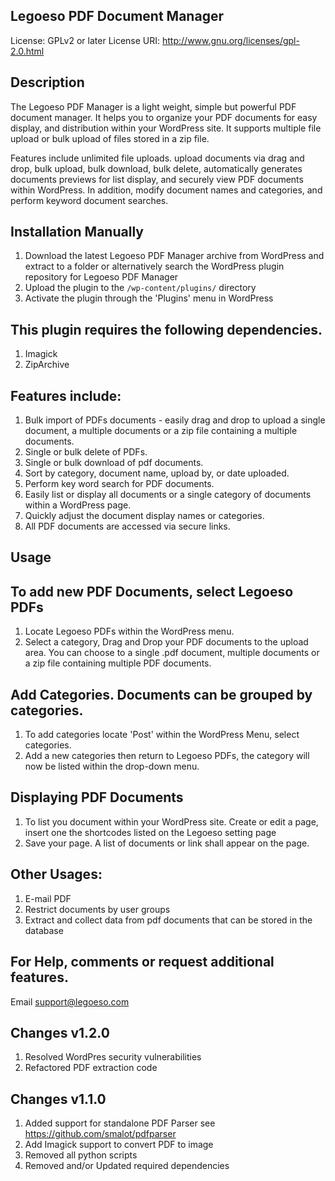 ## Legoeso PDF Document Manager
License: GPLv2 or later
License URI: http://www.gnu.org/licenses/gpl-2.0.html

## Description
The Legoeso PDF Manager is a light weight, simple but powerful PDF document manager. It helps you to organize your PDF documents for easy display, and distribution within your WordPress site. It supports multiple file upload or bulk upload of files stored in a zip file.

Features include unlimited file uploads. upload documents via drag and drop, bulk upload, bulk download, bulk delete, automatically generates documents previews for list display, and securely view PDF documents within WordPress. In addition, modify document names and categories, and perform keyword document searches. 
		  

## Installation Manually
1. Download the latest Legoeso PDF Manager archive from WordPress and extract to a folder or alternatively search the WordPress plugin repository for Legoeso PDF Manager
2. Upload the plugin to the `/wp-content/plugins/` directory
3. Activate the plugin through the 'Plugins' menu in WordPress


## This plugin requires the following dependencies.
1. Imagick
2. ZipArchive


## Features include:
1. Bulk import of PDFs documents - easily drag and drop to upload a single document, a multiple documents or a zip file containing a multiple documents.  
2. Single or bulk delete of PDFs.
3. Single or bulk download of pdf documents.
4. Sort by category, document name, upload by, or date uploaded.
5. Perform key word search for PDF documents.
6. Easily list or display all documents or a single category of documents within a WordPress page.
7. Quickly adjust the document display names or categories.
8. All PDF documents are accessed via secure links.

## Usage
## To add new PDF Documents, select Legoeso PDFs 
1. Locate Legoeso PDFs within the WordPress menu. 
2. Select a category, Drag and Drop your PDF documents to the upload area. You can choose to a single .pdf document, multiple documents or a zip file containing multiple PDF documents. 

## Add Categories. Documents can be grouped by categories. 
1. To add categories locate 'Post' within the WordPress Menu, select categories.  
2. Add a new categories then return to Legoeso PDFs, the category will now be listed within the drop-down menu. 

## Displaying PDF Documents
1. To list you document within your WordPress site. Create or edit a page, insert one the shortcodes listed on the Legoeso setting page
2. Save your page. A list of documents or link shall appear on the page.

## Other Usages:
1. E-mail PDF 
2. Restrict documents by user groups
3. Extract and collect data from pdf documents that can be stored in the database

## For Help, comments or request additional features.
Email support@legoeso.com

## Changes v1.2.0 
1. Resolved WordPres security vulnerabilities
2. Refactored PDF extraction code

## Changes v1.1.0 
1. Added support for standalone PDF Parser see https://github.com/smalot/pdfparser
2. Add Imagick support to convert PDF to image
3. Removed all python scripts
4. Removed and/or Updated required dependencies
